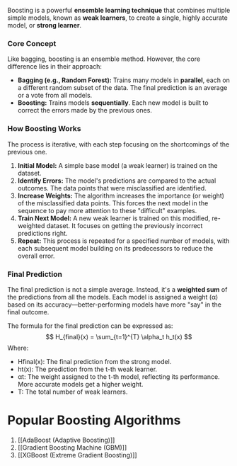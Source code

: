 Boosting is a powerful **ensemble learning technique** that combines multiple simple models, known as **weak learners**, to create a single, highly accurate model, or **strong learner**.

### Core Concept

Like bagging, boosting is an ensemble method. However, the core difference lies in their approach:
- **Bagging (e.g., Random Forest):** Trains many models in **parallel**, each on a different random subset of the data. The final prediction is an average or a vote from all models.
- **Boosting:** Trains models **sequentially**. Each new model is built to correct the errors made by the previous ones.

### How Boosting Works
The process is iterative, with each step focusing on the shortcomings of the previous one.
1. **Initial Model:** A simple base model (a weak learner) is trained on the dataset.
2. **Identify Errors:** The model's predictions are compared to the actual outcomes. The data points that were misclassified are identified.
3. **Increase Weights:** The algorithm increases the importance (or weight) of the misclassified data points. This forces the next model in the sequence to pay more attention to these "difficult" examples.
4. **Train Next Model:** A new weak learner is trained on this modified, re-weighted dataset. It focuses on getting the previously incorrect predictions right.
5. **Repeat:** This process is repeated for a specified number of models, with each subsequent model building on its predecessors to reduce the overall error.

### Final Prediction
The final prediction is not a simple average. Instead, it's a **weighted sum** of the predictions from all the models. Each model is assigned a weight (α) based on its accuracy—better-performing models have more "say" in the final outcome.

The formula for the final prediction can be expressed as:
$$ 
H_{final}(x) = \sum_{t=1}^{T} \alpha_t h_t(x)
$$
Where:
- Hfinal​(x): The final prediction from the strong model.
- ht​(x): The prediction from the t-th weak learner.
- αt​: The weight assigned to the t-th model, reflecting its performance. More accurate models get a higher weight.
- T: The total number of weak learners.



# Popular Boosting Algorithms

1. [[AdaBoost (Adaptive Boosting)]]
2. [[Gradient Boosting Machine (GBM)]]
3. [[XGBoost (Extreme Gradient Boosting)]]